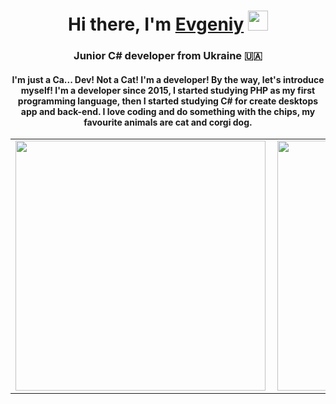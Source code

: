 <h1 align="center">Hi there, I'm <a href="https://github.com/RovikHevik" target="_blank">Evgeniy</a> 
<img src="https://github.com/blackcater/blackcater/raw/main/images/Hi.gif" height="32"/></h1>
<h3 align="center">Junior C# developer from Ukraine 🇺🇦</h3>
<h4 align="center">
I'm just a Ca... Dev! Not a Cat! I'm a developer! By the way, let's introduce myself! I'm a developer since 2015, I started studying PHP as my first programming language, then I started studying C# for create desktops app and back-end. I love coding and do something with the chips, my favourite animals are cat and corgi dog.
</h4>
<table>
  <tbody>
    <tr>
        <td><img src="https://github-readme-stats.vercel.app/api?username=RovikHevik&show_icons=true&theme=merko&count_private=true" style="max-width: 100%;" width="400px" align="left"></td>
        <td><img src="https://github-readme-stats.vercel.app/api/top-langs/?username=RovikHevik&layout=compact&theme=merko&count_private=true" style="max-width: 100%;" width="400px" align="left"></a></td>
      </tr>   
  </tbody>
</table>
